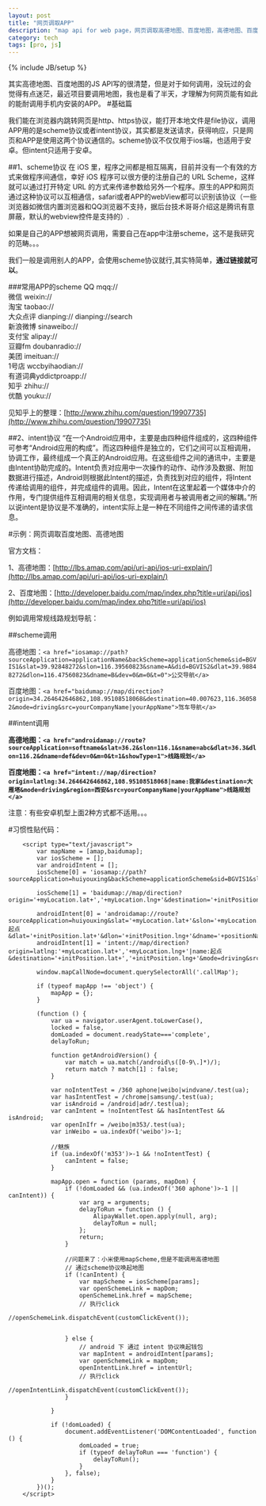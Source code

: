 ```yaml
---
layout: post
title: "网页调取APP"
description: "map api for web page，网页调取高德地图、百度地图，高德地图、百度地图URL api使用，网页调取原生地图API"
category: tech
tags: [pro, js]
---
```

{% include JB/setup %}



其实高德地图、百度地图的JS API写的很清楚，但是对于如何调用，没玩过的会觉得有点迷茫，最近项目要调用地图，我也是看了半天，才理解为何网页能有如此的能耐调用手机内安装的APP。
#基础篇

我们能在浏览器内跳转网页是http、https协议，能打开本地文件是file协议，调用APP用的是scheme协议或者intent协议，其实都是发送请求，获得响应，只是网页和APP是使用这两个协议通信的。scheme协议不仅仅用于ios端，也适用于安卓。但intent只适用于安卓。

##1、scheme协议
在 iOS 里，程序之间都是相互隔离，目前并没有一个有效的方式来做程序间通信，幸好 iOS 程序可以很方便的注册自己的 URL Scheme，这样就可以通过打开特定 URL 的方式来传递参数给另外一个程序。原生的APP和网页通过这种协议可以互相通信，safari或者APP的webView都可以识别该协议（一些浏览器如微信内置浏览器和QQ浏览器不支持，据后台技术哥哥介绍这是腾讯有意屏蔽，默认的webview控件是支持的）.

如果是自己的APP想被网页调用，需要自己在app中注册scheme，这不是我研究的范畴。。。

我们一般是调用别人的APP，会使用scheme协议就行,其实特简单，**通过链接就可以**。

###常用APP的scheme
QQ   mqq://   
微信  weixin://   
淘宝  taobao://   
大众点评  dianping:// dianping://search   
新浪微博  sinaweibo://   
支付宝 alipay://   
豆瓣fm    doubanradio://    
美团  imeituan://     
1号店 wccbyihaodian://   
有道词典yddictproapp://   
知乎  zhihu://  
优酷  youku://

见知乎上的整理：[http://www.zhihu.com/question/19907735](http://www.zhihu.com/question/19907735)

##2、intent协议
“在一个Android应用中，主要是由四种组件组成的，这四种组件可参考“Android应用的构成”。而这四种组件是独立的，它们之间可以互相调用，协调工作，最终组成一个真正的Android应用。在这些组件之间的通讯中，主要是由Intent协助完成的。Intent负责对应用中一次操作的动作、动作涉及数据、附加数据进行描述，Android则根据此Intent的描述，负责找到对应的组件，将Intent传递给调用的组件，并完成组件的调用。因此，Intent在这里起着一个媒体中介的作用，专门提供组件互相调用的相关信息，实现调用者与被调用者之间的解耦。”所以说intent是协议是不准确的，intent实际上是一种在不同组件之间传递的请求信息。

#示例：网页调取百度地图、高德地图

官方文档：

1、高德地图：[http://lbs.amap.com/api/uri-api/ios-uri-explain/](http://lbs.amap.com/api/uri-api/ios-uri-explain/)

2、百度地图：[http://developer.baidu.com/map/index.php?title=uri/api/ios](http://developer.baidu.com/map/index.php?title=uri/api/ios)

例如调用常规线路规划导航：

##scheme调用

高德地图：`<a href="iosamap://path?sourceApplication=applicationName&backScheme=applicationScheme&sid=BGVIS1&slat=39.92848272&slon=116.39560823&sname=A&did=BGVIS2&dlat=39.98848272&dlon=116.47560823&dname=B&dev=0&m=0&t=0">公交导航</a>`

百度地图：`<a href="baidumap://map/direction?origin=34.264642646862,108.95108518068&destination=40.007623,116.360582&mode=driving&src=yourCompanyName|yourAppName">驾车导航</a>`

##intent调用

**高德地图：`<a href="androidamap://route?sourceApplication=softname&slat=36.2&slon=116.1&sname=abc&dlat=36.3&dlon=116.2&dname=def&dev=0&m=0&t=1&showType=1">线路规划</a>`**

**百度地图：`<a href="intent://map/direction?origin=latlng:34.264642646862,108.95108518068|name:我家&destination=大雁塔&mode=driving&region=西安&src=yourCompanyName|yourAppName">线路规划</a>`**

注意：有些安卓机型上面2种方式都不适用。。。

#习惯性贴代码：
<script type="text/javascript" src="js/map.js"></script>
    
        <script type="text/javascript">
            var mapName = [amap,baidumap];
            var iosScheme = [];
            var androidIntent = [];
            iosScheme[0] = 'iosamap://path?sourceApplication=huiyouxing&backScheme=applicationScheme&sid=BGVIS1&slat=&slon=&sname=&did=BGVIS2&dlat='+initPosition.lat+'&dlon='+initPosition.lng+'&dname='+positionName+'&dev=0&m=0&t=0';

            iosScheme[1] = 'baidumap://map/direction?origin='+myLocation.lat+','+myLocation.lng+'&destination='+initPosition.lat+','+initPosition.lng+'&mode=driving&src=huiyouxing';

            androidIntent[0] = 'androidamap://route?sourceApplication=huiyouxing&slat='+myLocation.lat+'&slon='+myLocation.lng+'&sname=起点&dlat='+initPosition.lat+'&dlon='+initPosition.lng+'&dname='+positionName+'&dev=0&m=0&t=1&showType=1';
            androidIntent[1] = 'intent://map/direction?origin=latlng:'+myLocation.lat+','+myLocation.lng+'|name:起点&destination='+initPosition.lat+','+initPosition.lng+'&mode=driving&src=huiyouxing';

            window.mapCallNode=document.querySelectorAll('.callMap');

            if (typeof mapApp !== 'object') {
                mapApp = {};
            }

            (function () {
                var ua = navigator.userAgent.toLowerCase(),
                locked = false,
                domLoaded = document.readyState==='complete',
                delayToRun;

                function getAndroidVersion() {
                    var match = ua.match(/android\s([0-9\.]*)/);
                    return match ? match[1] : false;
                }

                var noIntentTest = /360 aphone|weibo|windvane/.test(ua);
                var hasIntentTest = /chrome|samsung/.test(ua);
                var isAndroid = /android|adr/.test(ua);
                var canIntent = !noIntentTest && hasIntentTest && isAndroid;
                var openInIfr = /weibo|m353/.test(ua);
                var inWeibo = ua.indexOf('weibo')>-1;

                //魅族
                if (ua.indexOf('m353')>-1 && !noIntentTest) {
                    canIntent = false;
                }

                mapApp.open = function (params, mapDom) {
                    if (!domLoaded && (ua.indexOf('360 aphone')>-1 || canIntent)) {
                        var arg = arguments;
                        delayToRun = function () {
                            AlipayWallet.open.apply(null, arg);
                            delayToRun = null;
                        };
                        return;
                    }

                    //问题来了：小米使用mapScheme,但是不能调用高德地图
                    // 通过scheme协议唤起地图
                    if (!canIntent) {
                        var mapScheme = iosScheme[params];
                        var openSchemeLink = mapDom;
                        openSchemeLink.href = mapScheme;
                        // 执行click
                        //openSchemeLink.dispatchEvent(customClickEvent());
                        

                    } else {
                        // android 下 通过 intent 协议唤起钱包
                        var mapIntent = androidIntent[params];
                        var openSchemeLink = mapDom;
                        openIntentLink.href = intentUrl;
                        // 执行click
                        //openIntentLink.dispatchEvent(customClickEvent());
                    }

                }

                if (!domLoaded) {
                    document.addEventListener('DOMContentLoaded', function () {
                        domLoaded = true;
                        if (typeof delayToRun === 'function') {
                            delayToRun();
                        }
                    }, false);
                }
            })();
        </script>
